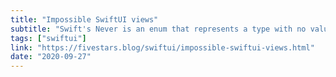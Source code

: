 ```yaml
---
title: "Impossible SwiftUI views"
subtitle: "Swift's Never is an enum that represents a type with no values. It's commonly used as the return type of closures, functions, or methods that do not return normally. SwiftUI also makes use of Never, by extending it to conform to its View protocol. In this post, Federico Zanetello explores SwiftUI's inner workings to show us why."
tags: ["swiftui"]
link: "https://fivestars.blog/swiftui/impossible-swiftui-views.html"
date: "2020-09-27"
---
```

